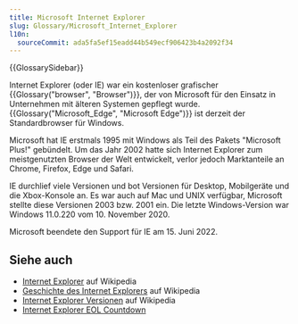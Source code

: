 ```yaml
---
title: Microsoft Internet Explorer
slug: Glossary/Microsoft_Internet_Explorer
l10n:
  sourceCommit: ada5fa5ef15eadd44b549ecf906423b4a2092f34
---
```


{{GlossarySidebar}}

Internet Explorer (oder IE) war ein kostenloser grafischer {{Glossary("browser", "Browser")}}, der von Microsoft für den Einsatz in Unternehmen mit älteren Systemen gepflegt wurde. {{Glossary("Microsoft_Edge", "Microsoft Edge")}} ist derzeit der Standardbrowser für Windows.

Microsoft hat IE erstmals 1995 mit Windows als Teil des Pakets "Microsoft Plus!" gebündelt. Um das Jahr 2002 hatte sich Internet Explorer zum meistgenutzten Browser der Welt entwickelt, verlor jedoch Marktanteile an Chrome, Firefox, Edge und Safari.

IE durchlief viele Versionen und bot Versionen für Desktop, Mobilgeräte und die Xbox-Konsole an. Es war auch auf Mac und UNIX verfügbar, Microsoft stellte diese Versionen 2003 bzw. 2001 ein. Die letzte Windows-Version war Windows 11.0.220 vom 10. November 2020.

Microsoft beendete den Support für IE am 15. Juni 2022.

## Siehe auch

- [Internet Explorer](https://en.wikipedia.org/wiki/Internet_Explorer) auf Wikipedia
- [Geschichte des Internet Explorers](https://en.wikipedia.org/wiki/History_of_Internet_Explorer) auf Wikipedia
- [Internet Explorer Versionen](https://en.wikipedia.org/wiki/Internet_Explorer_versions) auf Wikipedia
- [Internet Explorer EOL Countdown](https://death-to-ie11.com/)
